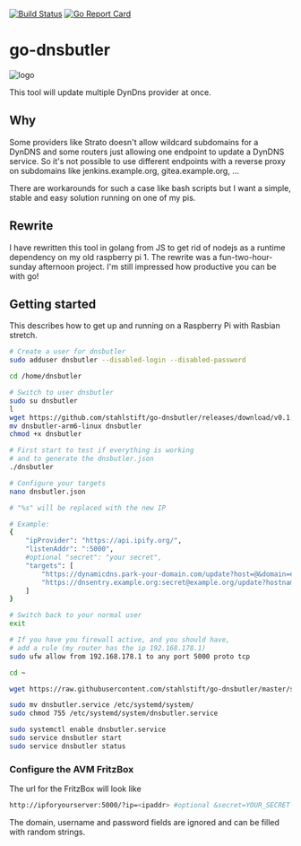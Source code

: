[![Build Status](https://travis-ci.org/stahlstift/go-dnsbutler.svg?branch=master)](https://travis-ci.org/stahlstift/go-dnsbutler) [![Go Report Card](https://goreportcard.com/badge/github.com/stahlstift/go-dnsbutler)](https://goreportcard.com/report/github.com/stahlstift/go-dnsbutler)

# go-dnsbutler

![logo](https://raw.githubusercontent.com/stahlstift/go-dnsbutler/master/_assets/butler.png)

This tool will update multiple DynDns provider at once.

## Why

Some providers like Strato doesn't allow wildcard subdomains for a DynDNS and some routers just allowing one endpoint to update a DynDNS service. So it's not possible to use different endpoints with a reverse proxy on subdomains like jenkins.example.org, gitea.example.org, ...

There are workarounds for such a case like bash scripts but I want a simple, stable and easy solution running on one of my pis.

## Rewrite

I have rewritten this tool in golang from JS to get rid of nodejs as a runtime dependency on my old raspberry pi 1. The rewrite was a fun-two-hour-sunday afternoon project. I'm still impressed how productive you can be with go!

## Getting started

This describes how to get up and running on a Raspberry Pi with Rasbian stretch.

```bash
# Create a user for dnsbutler
sudo adduser dnsbutler --disabled-login --disabled-password

cd /home/dnsbutler

# Switch to user dnsbutler
sudo su dnsbutler
l
wget https://github.com/stahlstift/go-dnsbutler/releases/download/v0.1.4/dnsbutler-arm6-linux
mv dnsbutler-arm6-linux dnsbutler
chmod +x dnsbutler

# First start to test if everything is working
# and to generate the dnsbutler.json
./dnsbutler

# Configure your targets
nano dnsbutler.json

# "%s" will be replaced with the new IP

# Example:
{
    "ipProvider": "https://api.ipify.org/",
    "listenAddr": ":5000",
    #optional "secret": "your secret",
    "targets": [
        "https://dynamicdns.park-your-domain.com/update?host=@&domain=example.org&password=mysecret&ip=%s",
        "https://dnsentry.example.org:secret@example.org/update?hostname=build.example.org&myip=%s"
    ]
}

# Switch back to your normal user
exit

# If you have you firewall active, and you should have, 
# add a rule (my router has the ip 192.168.178.1)
sudo ufw allow from 192.168.178.1 to any port 5000 proto tcp

cd ~

wget https://raw.githubusercontent.com/stahlstift/go-dnsbutler/master/scripts/systemd/dnsbutler.service

sudo mv dnsbutler.service /etc/systemd/system/
sudo chmod 755 /etc/systemd/system/dnsbutler.service

sudo systemctl enable dnsbutler.service
sudo service dnsbutler start
sudo service dnsbutler status
```

### Configure the AVM FritzBox

The url for the FritzBox will look like

```bash
http://ipforyourserver:5000/?ip=<ipaddr> #optional &secret=YOUR_SECRET
```

The domain, username and password fields are ignored and can be filled with random strings.

